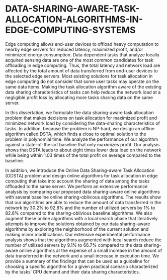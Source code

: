# DATA-SHARING-AWARE-TASK-ALLOCATION-ALGORITHMS-IN-EDGE-COMPUTING-SYSTEMS

Edge computing allows end-user devices to offload heavy computation to nearby edge
servers for reduced latency, maximized profit, and/or minimized energy consumption. Data
dependent tasks that analyze locally acquired sensing data are one of the most common
candidates for task offloading in edge computing. Thus, the total latency and network load
are affected by the total amount of data transferred from end-user devices to the selected
edge servers. Most existing solutions for task allocation in edge computing do not consider
that some user tasks may operate on the same data items. Making the task allocation
algorithm aware of the existing data sharing characteristics of tasks can help reduce the
network load at a negligible profit loss by allocating more tasks sharing data on the same
server.

In this dissertation, we formulate the data sharing-aware task allocation problem that
makes decisions on task allocation for maximized profit and minimized network load by
considering the data-sharing characteristics of tasks. In addition, because the problem is
NP-hard, we design an offline algorithm called DSTA, which finds a close to optimal solution
to the problem in polynomial time. We analyze the performance of our algorithm
against a state-of-the-art baseline that only maximizes profit. Our analysis shows that
DSTA leads to about eight times lower data load on the network while being within 1.03
times of the total profit on average compared to the baseline. 

In addition, we introduce the Online Data Sharing-aware Task Allocation (ODSTA) problem and design online algorithms
for task allocation in edge computing that take into account the sharing of data
among the tasks offloaded to the same server. We perform an extensive performance analysis
by comparing our proposed data sharing-aware online algorithms with several baseline
online sharing-oblivious algorithms. The results show that our algorithms are able to reduce
the amount of data transferred in the network by 30.2% to 92.8% and the number of
utilized servers by 1% to 82.8% compared to the sharing-oblivious baseline algorithms.
We also augment these online algorithms with a local search phase that iteratively attempts
to improve the solutions obtained by our data sharing-aware algorithms by exploring
the neighborhood of the current solution and making minor modifications. Our extensive
experimental performance analysis shows that the algorithms augmented with local search
reduce the number of utilized servers by 9.1% to 66.7% compared to the data sharing-aware
online algorithms at the expense of a small increase in the amount of data transferred in the
network and a small increase in execution time. We provide a summary of the findings that
can be used as a guideline for choosing a specific algorithm for a given practical scenario
characterized by the tasks’ CPU demand and their data sharing characteristics.
